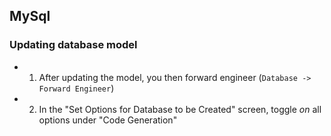 ## MySql

### Updating database model

- 1. After updating the model, you then forward engineer (`Database -> Forward Engineer`)
- 2. In the "Set Options for Database to be Created" screen, toggle *on* all options under "Code Generation"


